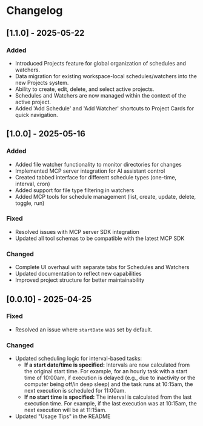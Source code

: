 # Changelog

## [1.1.0] - 2025-05-22

### Added
- Introduced Projects feature for global organization of schedules and watchers.
- Data migration for existing workspace-local schedules/watchers into the new Projects system.
- Ability to create, edit, delete, and select active projects.
- Schedules and Watchers are now managed within the context of the active project.
- Added 'Add Schedule' and 'Add Watcher' shortcuts to Project Cards for quick navigation.

## [1.0.0] - 2025-05-16

### Added
- Added file watcher functionality to monitor directories for changes
- Implemented MCP server integration for AI assistant control
- Created tabbed interface for different schedule types (one-time, interval, cron)
- Added support for file type filtering in watchers
- Added MCP tools for schedule management (list, create, update, delete, toggle, run)

### Fixed
- Resolved issues with MCP server SDK integration
- Updated all tool schemas to be compatible with the latest MCP SDK

### Changed
- Complete UI overhaul with separate tabs for Schedules and Watchers
- Updated documentation to reflect new capabilities
- Improved project structure for better maintainability

## [0.0.10] - 2025-04-25

### Fixed
- Resolved an issue where `startDate` was set by default.

### Changed
- Updated scheduling logic for interval-based tasks:
  - **If a start date/time is specified:** Intervals are now calculated from the original start time. For example, for an hourly task with a start time of 10:00am, if execution is delayed (e.g., due to inactivity or the computer being off/in deep sleep) and the task runs at 10:15am, the next execution is scheduled for 11:00am.
  - **If no start time is specified:** The interval is calculated from the last execution time. For example, if the last execution was at 10:15am, the next execution will be at 11:15am.
- Updated "Usage Tips" in the README
